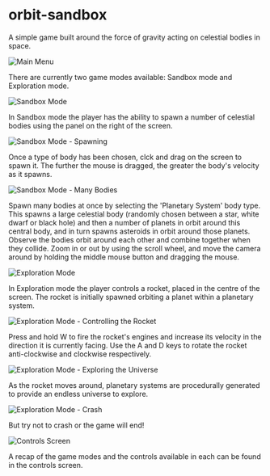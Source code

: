 # orbit-sandbox
A simple game built around the force of gravity acting on celestial bodies in space. 

![Main Menu](screenshots/MainMenu.png)

There are currently two game modes available: Sandbox mode and Exploration mode.

![Sandbox Mode](screenshots/SandboxMode1.png)

In Sandbox mode the player has the ability to spawn a number of celestial bodies using the panel on the right of the screen. 

![Sandbox Mode - Spawning](screenshots/SandboxMode2.png)

Once a type of body has been chosen, clck and drag on the screen to spawn it. The further the mouse is dragged, the greater the body's velocity as it spawns.

![Sandbox Mode - Many Bodies](screenshots/SandboxMode4.png)

Spawn many bodies at once by selecting the 'Planetary System' body type. This spawns a large celestial body (randomly chosen between a star, white dwarf or black hole) 
and then a number of planets in orbit around this central body, and in turn spawns asteroids in orbit around those planets. Observe the bodies orbit around each other 
and combine together when they collide. Zoom in or out by using the scroll wheel, and move the camera around by holding the middle mouse button and dragging the mouse.

![Exploration Mode](screenshots/ExplorationMode1.png)

In Exploration mode the player controls a rocket, placed in the centre of the screen. The rocket is initially spawned orbiting a planet within a planetary system. 

![Exploration Mode - Controlling the Rocket](screenshots/ExplorationMode2.png)

Press and hold W to fire the rocket's engines and increase its velocity in the direction it is currently facing. Use the A and D keys to rotate the rocket anti-clockwise 
and clockwise respectively. 

![Exploration Mode - Exploring the Universe](screenshots/ExplorationMode3.png)

As the rocket moves around, planetary systems are procedurally generated to provide an endless universe to explore.

![Exploration Mode - Crash](screenshots/ExplorationMode4.png)

But try not to crash or the game will end!

![Controls Screen](screenshots/ControlsScreen.png)

A recap of the game modes and the controls available in each can be found in the controls screen.